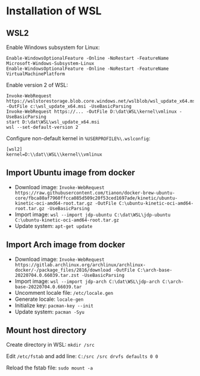 # Installation of WSL

## WSL2

Enable Windows subsystem for Linux:

```pwsh
Enable-WindowsOptionalFeature -Online -NoRestart -FeatureName Microsoft-Windows-Subsystem-Linux
Enable-WindowsOptionalFeature -Online -NoRestart -FeatureName VirtualMachinePlatform
```

Enable version 2 of WSL:

```pwsh
Invoke-WebRequest https://wslstorestorage.blob.core.windows.net/wslblob/wsl_update_x64.msi -OutFile c:\wsl_update_x64.msi -UseBasicParsing
Invoke-WebRequest https://... -OutFile D:\dat\WSL\kernel\vmlinux -UseBasicParsing
start D:\dat\WSL\wsl_update_x64.msi
wsl --set-default-version 2
```

Configure non-default kernel in `%USERPROFILE%\.wslconfig`:

```
[wsl2]
kernel=D:\\dat\\WSL\\kernel\\vmlinux
```

## Import Ubuntu image from docker

- Download image: `Invoke-WebRequest https://raw.githubusercontent.com/tianon/docker-brew-ubuntu-core/fbca80af7960ffcca085d509c20f53ced1697ade/kinetic/ubuntu-kinetic-oci-amd64-root.tar.gz -OutFile C:\ubuntu-kinetic-oci-amd64-root.tar.gz -UseBasicParsing`
- Import image: `wsl --import jdp-ubuntu C:\dat\WSL\jdp-ubuntu C:\ubuntu-kinetic-oci-amd64-root.tar.gz`
- Update system: `apt-get update`

## Import Arch image from docker

- Download image: `Invoke-WebRequest https://gitlab.archlinux.org/archlinux/archlinux-docker/-/package_files/2816/download -OutFile C:\arch-base-20220704.0.66039.tar.zst -UseBasicParsing`
- Import image: `wsl --import jdp-arch C:\dat\WSL\jdp-arch C:\arch-base-20220704.0.66039.tar`
- Uncomment locale file: `/etc/locale.gen`
- Generate locale: `locale-gen`
- Initialize key: `pacman-key --init`
- Update system: `pacman -Syu`

## Mount host directory

Create directory in WSL: `mkdir /src`

Edit `/etc/fstab` and add line: `C:/src /src drvfs defaults 0 0`

Reload the fstab file: `sudo mount -a`
